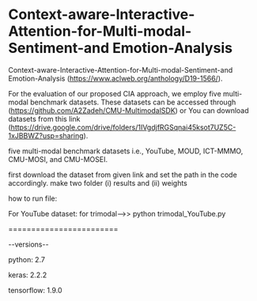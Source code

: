# Context-aware-Interactive-Attention-for-Multi-modal-Sentiment-and Emotion-Analysis 
Context-aware-Interactive-Attention-for-Multi-modal-Sentiment-and Emotion-Analysis (https://www.aclweb.org/anthology/D19-1566/).

For the evaluation of our proposed CIA approach, we employ five multi-modal benchmark datasets. These datasets can be accessed through (https://github.com/A2Zadeh/CMU-MultimodalSDK) or You can download datasets from this link (https://drive.google.com/drive/folders/1IVgdjfRGSqnai45ksot7UZ5C-1xJBBWZ?usp=sharing).

five multi-modal benchmark datasets i.e., YouTube, MOUD, ICT-MMMO, CMU-MOSI, and CMU-MOSEI.

first download the dataset from given link and set the path in the code accordingly.
make two folder (i) results and (ii) weights

how to run file:

For YouTube dataset:
for trimodal-->> python trimodal_YouTube.py

========================

--versions--

python: 2.7

keras: 2.2.2

tensorflow: 1.9.0
